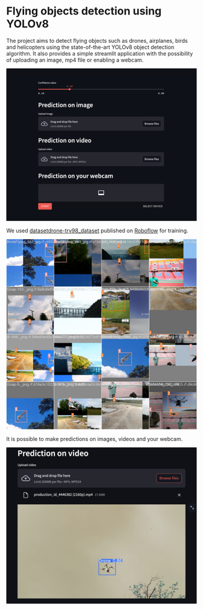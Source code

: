 # Flying objects detection using YOLOv8

The project aims to detect flying objects such as drones, airplanes, birds and helicopters using the state-of-the-art YOLOv8 object detection algorithm. It also provides a simple streamlit application with the possibility of uploading an image, mp4 file or enabling a webcam.

![Application interface](images/app.png)

We used [datasetdrone-trv98_dataset](https://universe.roboflow.com/project-ddrone/datasetdrone-trv98/dataset/29) published on [Roboflow](https://universe.roboflow.com/) for training.

![Augmented images from the training set](images/train_batch0.jpg)

It is possible to make predictions on images, videos and your webcam.

![Video prediction](images/vid_pred.png)

